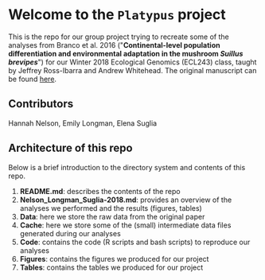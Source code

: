 # Welcome to the `Platypus` project

This is the repo for our group project trying to recreate some of the analyses from Branco et al. 2016 ("**Continental-level population differentiation and environmental adaptation in the mushroom _Suillus brevipes_**") for our Winter 2018 Ecological Genomics (ECL243) class, taught by Jeffrey Ross-Ibarra and Andrew Whitehead. The original manuscript can be found [here](http://onlinelibrary.wiley.com/doi/10.1111/mec.13892/full).

## Contributors
Hannah Nelson, Emily Longman, Elena Suglia

## Architecture of this repo
Below is a brief introduction to the directory system and contents of this repo.

1. **README.md**: describes the contents of the repo
2. **Nelson_Longman_Suglia-2018.md**: provides an overview of the analyses we performed and the results (figures, tables)
3. **Data**: here we store the raw data from the original paper
4. **Cache**: here we store some of the (small) intermediate data files generated during our analyses 
5. **Code**: contains the code (R scripts and bash scripts) to reproduce our analyses
6. **Figures**: contains the figures we produced for our project
7. **Tables**: contains the tables we produced for our project
